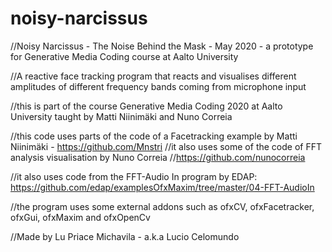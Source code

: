 # noisy-narcissus
 
//Noisy Narcissus - The Noise Behind the Mask - May 2020 - a prototype for Generative Media Coding course at Aalto University

//A reactive face tracking program that reacts and visualises different amplitudes of different frequency bands coming from microphone input

//this is part of the course Generative Media Coding 2020 at Aalto University taught by Matti Niinimäki and Nuno Correia

//this code uses parts of the code of a Facetracking example by Matti Niinimäki - https://github.com/Mnstri
//it also uses some of the code of FFT analysis visualisation by Nuno Correia
//https://github.com/nunocorreia

//it also uses code from the FFT-Audio In program by EDAP: https://github.com/edap/examplesOfxMaxim/tree/master/04-FFT-AudioIn

//the program uses some external addons such as ofxCV, ofxFacetracker, ofxGui, ofxMaxim and ofxOpenCv

//Made by Lu Priace Michavila - a.k.a Lucio Celomundo
